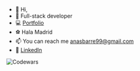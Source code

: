 - 👋 Hi, 
- 🌱 Full-stack developer
- 💻 [Portfolio](https://anas-barre.netlify.app/)
- ⚽️ Hala Madrid
- 📫 You can reach me anasbarre99@gmail.com
- 🔹 [LinkedIn](https://www.linkedin.com/in/anas-barre-93303723a/)

![Codewars](https://www.codewars.com/users/Sana-Shabeel/badges/large)
